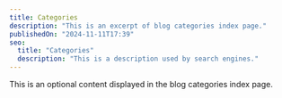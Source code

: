 ```yaml
---
title: Categories
description: "This is an excerpt of blog categories index page."
publishedOn: "2024-11-11T17:39"
seo:
  title: "Categories"
  description: "This is a description used by search engines."
---
```


This is an optional content displayed in the blog categories index page.
